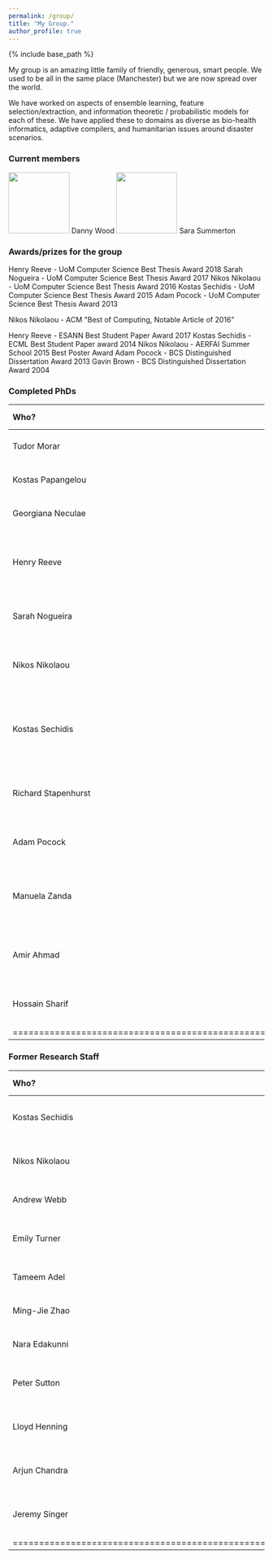 ```yaml
---
permalink: /group/
title: "My Group."
author_profile: true
---
```


{% include base_path %}

My group is an amazing little family of friendly, generous, smart people. We used to be all in the same place (Manchester) but we are now spread over the world.

We have worked on aspects of ensemble learning, feature selection/extraction, and information theoretic / probabilistic models for each of these.   We have applied these to domains as diverse as bio-health informatics, adaptive compilers, and humanitarian issues around disaster scenarios.



### Current members

<img width=120px src="{{ base_path }}/images/bio-photo.jpg">
Danny Wood

<img width=120px src="{{ base_path }}/images/bio-photo.jpg">
Sara Summerton



### Awards/prizes for the group

Henry Reeve - UoM Computer Science Best Thesis Award 2018
Sarah Nogueira - UoM Computer Science Best Thesis Award 2017
Nikos Nikolaou - UoM Computer Science Best Thesis Award 2016
Kostas Sechidis - UoM Computer Science Best Thesis Award 2015
Adam Pocock - UoM Computer Science Best Thesis Award 2013

Nikos Nikolaou - ACM "Best of Computing, Notable Article of 2016"

Henry Reeve - ESANN Best Student Paper Award 2017
Kostas Sechidis - ECML Best Student Paper award 2014
Nikos Nikolaou - AERFAI Summer School 2015 Best Poster Award
Adam Pocock - BCS Distinguished Dissertation Award 2013
Gavin Brown - BCS Distinguished Dissertation Award 2004


### Completed PhDs

| Who?              | Year | PhD             | Where are they now?                 |
|:----              |:-----|:----------------|:------------------------------------|
| Tudor Morar       | 2021 | cell6           | Data Scientist, Dublin.             |
| Kostas Papangelou | 2020 | cell6           | Data Scientist, Greece              |
| Georgiana Neculae | 2020 | cell6           | Research Scientist, BenevolentAI    |
| Henry Reeve       | 2018 | <a href="https://www.research.manchester.ac.uk/portal/files/85713292/FULL_TEXT.PDF">Learning in High Dimensions with Asymmetric Costs</a>           | Lecturer, University of Bristol     |
| Sarah Nogueira    | 2017 | <a href="https://www.research.manchester.ac.uk/portal/files/66045529/FULL_TEXT.PDF">Quantifying the Stability of Feature Selection</a>          | Staff ML Engineer Lead, Criteo      |
| Nikos Nikolaou    | 2016 | <a href="https://nnikolaou.github.io/files/ThesisNikolaou.pdf">Cost-sensitive Boosting: A Unified Approach</a>           | Lecturer, University College London |
| Kostas Sechidis   | 2015 | <a href="https://www.research.manchester.ac.uk/portal/files/54574858/FULL_TEXT.PDF">Hypothesis Testing and Feature Selection in Semi-Supervised Data</a>         | Principal Data Scientist, Novartis  |
| Richard Stapenhurst | 2012 | <a href="https://www.research.manchester.ac.uk/portal/files/54527643/FULL_TEXT.PDF">Diversity, Margins, and Non-Stationary Learning</a>        | Senior Software Engineer, Google    |
| Adam Pocock       | 2012 | <a href="https://www.research.manchester.ac.uk/portal/files/54522670/FULL_TEXT.PDF">Feature Selection via Joint Likelihood</a>           | Principal Researcher, Oracle Labs   |
| Manuela Zanda     | 2010 | <a href="https://www.research.manchester.ac.uk/portal/files/54595867/FULL_TEXT.PDF">A Probabilistic Perspective on Ensemble Diversity</a>           | Data Scientist, Arm Ltd.            |
| Amir Ahmad        | 2009 | cell6           | Lecturer, King Abdulaziz Uni, Saudi Arabia  |
| Hossain Sharif    | 2008 | cell6           | Senior Lecturer, Northumbria University |
|======================================================================================|


### Former Research Staff

| Who?             | When?     | Role                        | Where are they now?                     |
|:-----------------|:----------|:----------------------------|:----------------------------------------|
| Kostas Sechidis  | 2015-2018 | AstraZeneca Fellowship      | Principal Data Scientist, Novartis      |
| Nikos Nikolaou   | 2016-2018 | EPSRC Doctoral Prize Fellow | Lecturer, University College London     |
| Andrew Webb      | 2017-2019 | EPSRC LAMBDA project        | ML Engineer, vTime Ltd                  |
| Emily Turner     | 2017-2019 | ESRC <a href="https://gtr.ukri.org/projects?ref=ES/M01178X/1">Domestic Abuse</a> project | Data Scientist, Manchester              |
| Tameem Adel      | 2016-2017 | EPSRC LAMBDA project        | Assistant Professor, Netherlands        |
| Ming-Jie Zhao    | 2008-2013 | EPSRC ADEPT project         | Microsoft Research Asia                 |
| Nara Edakunni    | 2010-2011 | EPSRC ADEPT project         | Director, American Express              |
| Peter Sutton     | 2010-2011 | EPSRC REUNITE KTP           | Director, Foxdog Studios Software.      |
| Lloyd Henning    | 2010-2011 | EPSRC REUNITE KTP           | Director, Foxdog Studios Software.      |
| Arjun Chandra    | 2008-2009 | EPSRC ADEPT project         | Research Scientist, GraphCore AI        |
| Jeremy Singer    | 2008-2011 | EPSRC iTLS project          | Senior Lecturer, University of Glasgow  |
|======================================================================================================|




